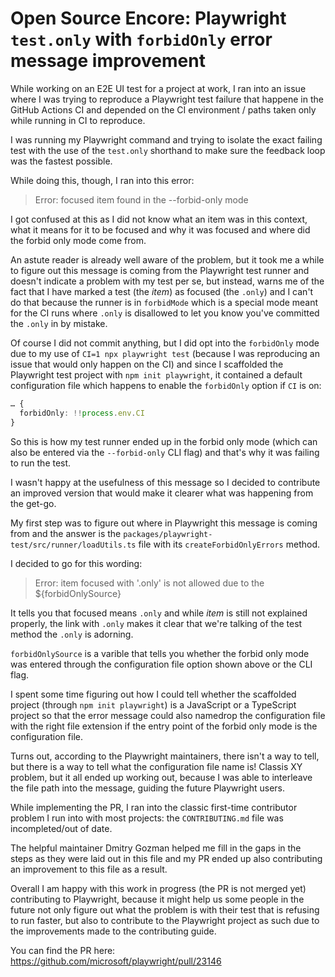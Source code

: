 # Open Source Encore: Playwright `test.only` with `forbidOnly` error message improvement

While working on an E2E UI test for a project at work, I ran into an issue where
I was trying to reproduce a Playwright test failure that happene in the GitHub
Actions CI and depended on the CI environment / paths taken only while running
in CI to reproduce.

I was running my Playwright command and trying to isolate the exact failing test
with the use of the `test.only` shorthand to make sure the feedback loop was the
fastest possible.

While doing this, though, I ran into this error:

> Error: focused item found in the --forbid-only mode

I got confused at this as I did not know what an item was in this context, what
it means for it to be focused and why it was focused and where did the forbid
only mode come from.

An astute reader is already well aware of the problem, but it took me a while to
figure out this message is coming from the Playwright test runner and doesn't
indicate a problem with my test per se, but instead, warns me of the fact that I
have marked a test (the _item_) as focused (the `.only`) and I can't do that
because the runner is in `forbidMode` which is a special mode meant for the CI
runs where `.only` is disallowed to let you know you've committed the `.only` in
by mistake.

Of course I did not commit anything, but I did opt into the `forbidOnly` mode
due to my use of `CI=1 npx playwright test` (because I was reproducing an issue
that would only happen on the CI) and since I scaffolded the Playwright test
project with `npm init playwright`, it contained a default configuration file
which happens to enable the `forbidOnly` option if `CI` is on:

```typescript
… {
  forbidOnly: !!process.env.CI
}
```

So this is how my test runner ended up in the forbid only mode (which can also
be entered via the `--forbid-only` CLI flag) and that's why it was failing to
run the test.

I wasn't happy at the usefulness of this message so I decided to contribute an
improved version that would make it clearer what was happening from the get-go.

My first step was to figure out where in Playwright this message is coming from
and the answer is the `packages/playwright-test/src/runner/loadUtils.ts` file
with its `createForbidOnlyErrors` method.

I decided to go for this wording:

> Error: item focused with '.only' is not allowed due to the ${forbidOnlySource}

It tells you that focused means `.only` and while _item_ is still not explained
properly, the link with `.only` makes it clear that we're talking of the test
method the `.only` is adorning.

`forbidOnlySource` is a varible that tells you whether the forbid only mode was
entered through the configuration file option shown above or the CLI flag.

I spent some time figuring out how I could tell whether the scaffolded project
(through `npm init playwright`) is a JavaScript or a TypeScript project so that
the error message could also namedrop the configuration file with the right file
extension if the entry point of the forbid only mode is the configuration file.

Turns out, according to the Playwright maintainers, there isn't a way to tell,
but there is a way to tell what the configuration file name is!
Classis XY problem, but it all ended up working out, because I was able to
interleave the file path into the message, guiding the future Playwright users.

While implementing the PR, I ran into the classic first-time contributor problem
I run into with most projects: the `CONTRIBUTING.md` file was incompleted/out of
date.

The helpful maintainer Dmitry Gozman helped me fill in the gaps in the steps as
they were laid out in this file and my PR ended up also contributing an
improvement to this file as a result.

Overall I am happy with this work in progress (the PR is not merged yet)
contributing to Playwright, because it might help us some people in the future
not only figure out what the problem is with their test that is refusing to run
faster, but also to contribute to the Playwright project as such due to the
improvements made to the contributing guide.

You can find the PR here:
<https://github.com/microsoft/playwright/pull/23146>
